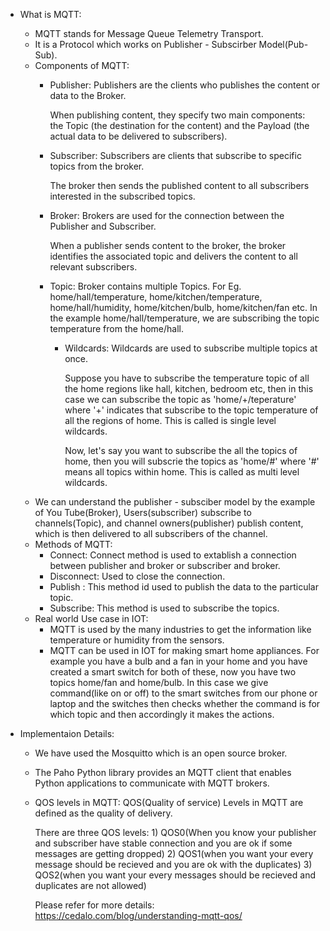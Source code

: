 * What is MQTT:
  - MQTT stands for Message Queue Telemetry Transport.
  - It is a Protocol which works on Publisher - Subscirber Model(Pub-Sub).
  - Components of MQTT:
    * Publisher:
      Publishers are the clients who publishes the content or data to the Broker.
      
      When publishing content, they specify two main components: the Topic (the destination for the content) and the Payload (the actual data to be delivered to subscribers).
    * Subscriber:
      Subscribers are clients that subscribe to specific topics from the broker.
      
      The broker then sends the published content to all subscribers interested in the subscribed topics.
    * Broker:
      Brokers are used for the connection between the Publisher and Subscriber.
      
      When a publisher sends content to the broker, the broker identifies the associated topic and delivers the content to all relevant subscribers.
    * Topic:
      Broker contains multiple Topics. For Eg. home/hall/temperature, home/kitchen/temperature, home/hall/humidity, home/kitchen/bulb, home/kitchen/fan etc. In the example home/hall/temperature, we are subscribing the topic temperature from the home/hall.
      - Wildcards: Wildcards are used to subscribe multiple topics at once.
        
        Suppose you have to subscribe the temperature topic of all the home regions like hall, kitchen, bedroom etc, then in this case we can subscribe the topic as 'home/+/teperature' where '+' indicates that subscribe to the topic temperature of all the regions of home. This is called is single level wildcards.
        
        Now, let's say you want to subscribe the all the topics of home, then you will subscrie the topics as 'home/#' where '#' means all topics within home. This is called as multi level wildcards.
  - We can understand the publisher - subsciber model by the example of You Tube(Broker), Users(subscriber) subscribe to channels(Topic), and channel owners(publisher) publish content, which is then delivered to all subscribers of the channel.
  - Methods of MQTT:
    * Connect: Connect method is used to extablish a connection between publisher and broker or subscriber and broker.
    * Disconnect: Used to close the connection.
    * Publish : This method id used to publish the data to the particular topic.
    * Subscribe: This method is used to subscribe the topics.
  - Real world Use case in IOT:
    * MQTT is used by the many industries to get the information like temperature or humidity from the sensors.
    * MQTT can be used in IOT for making smart home appliances. For example you have a bulb and a fan in your home and you have created a smart switch for both of these, now you have two topics home/fan and home/bulb. In this case we give command(like on or off) to the smart switches from our phone or laptop and the switches then checks whether the command is for which topic and then accordingly it makes the actions.

* Implementaion Details:
    - We have used the Mosquitto which is an open source broker.
    - The Paho Python library provides an MQTT client that enables Python applications to communicate with MQTT brokers.
 
  - QOS levels in MQTT:
    QOS(Quality of service) Levels in MQTT are defined as the quality of delivery.
    
    There are three QOS levels: 1) QOS0(When you know your publisher and subscriber have stable connection and you are ok if some messages are getting dropped)  2) QOS1(when you want your every message should be recieved and you are ok with the duplicates) 3) QOS2(when you want your every messages should be recieved and duplicates are not allowed)
    
    Please refer for more details: https://cedalo.com/blog/understanding-mqtt-qos/
    
